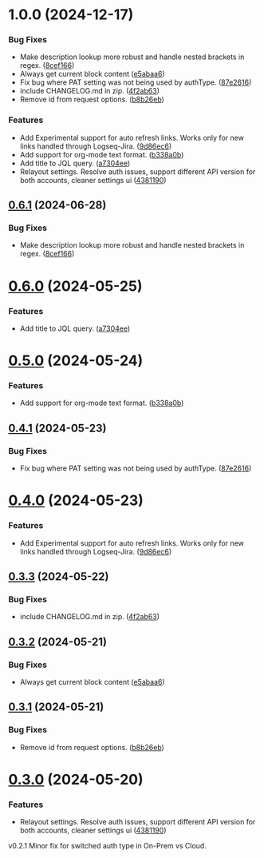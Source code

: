 # 1.0.0 (2024-12-17)


### Bug Fixes

*  Make description lookup more robust and handle nested brackets in regex. ([8cef166](https://github.com/thetownfool/logseq-jira/commit/8cef166d6a1a9fdde70e22bf58f40c21ad61594d))
* Always get current block content ([e5abaa6](https://github.com/thetownfool/logseq-jira/commit/e5abaa641d828f36a9d3d703e4abb7de45719666))
* Fix bug where PAT setting was not being used by authType. ([87e2616](https://github.com/thetownfool/logseq-jira/commit/87e2616b3799b14e2c54a9f69551692e52145bec))
* include CHANGELOG.md in zip. ([4f2ab63](https://github.com/thetownfool/logseq-jira/commit/4f2ab6330af35d32a2acc8a0ebdca256244f762d))
* Remove id from request options. ([b8b26eb](https://github.com/thetownfool/logseq-jira/commit/b8b26eb4cb30f17ef696b0aa42ede97790d12fcf))


### Features

* Add Experimental support for auto refresh links. Works only for new links handled through Logseq-Jira. ([9d86ec6](https://github.com/thetownfool/logseq-jira/commit/9d86ec6c663f442742167a9f3c60b9a4ddd7d41e))
* Add support for org-mode text format. ([b338a0b](https://github.com/thetownfool/logseq-jira/commit/b338a0bab0c762ca4a806651fff1b4a48b6e1be4))
* Add title to JQL query. ([a7304ee](https://github.com/thetownfool/logseq-jira/commit/a7304ee4995cb5e8589aa89903c0717470857a75))
* Relayout settings. Resolve auth issues, support different API version for both accounts, cleaner settings ui ([4381190](https://github.com/thetownfool/logseq-jira/commit/4381190ca7b365d50979eda478e473b1a8f4b2bd))

## [0.6.1](https://github.com/adyscorpius/logseq-jira/compare/v0.6.0...v0.6.1) (2024-06-28)


### Bug Fixes

*  Make description lookup more robust and handle nested brackets in regex. ([8cef166](https://github.com/adyscorpius/logseq-jira/commit/8cef166d6a1a9fdde70e22bf58f40c21ad61594d))

# [0.6.0](https://github.com/adyscorpius/logseq-jira/compare/v0.5.0...v0.6.0) (2024-05-25)


### Features

* Add title to JQL query. ([a7304ee](https://github.com/adyscorpius/logseq-jira/commit/a7304ee4995cb5e8589aa89903c0717470857a75))

# [0.5.0](https://github.com/adyscorpius/logseq-jira/compare/v0.4.1...v0.5.0) (2024-05-24)


### Features

* Add support for org-mode text format. ([b338a0b](https://github.com/adyscorpius/logseq-jira/commit/b338a0bab0c762ca4a806651fff1b4a48b6e1be4))

## [0.4.1](https://github.com/adyscorpius/logseq-jira/compare/v0.4.0...v0.4.1) (2024-05-23)


### Bug Fixes

* Fix bug where PAT setting was not being used by authType. ([87e2616](https://github.com/adyscorpius/logseq-jira/commit/87e2616b3799b14e2c54a9f69551692e52145bec))

# [0.4.0](https://github.com/adyscorpius/logseq-jira/compare/v0.3.3...v0.4.0) (2024-05-23)


### Features

* Add Experimental support for auto refresh links. Works only for new links handled through Logseq-Jira. ([9d86ec6](https://github.com/adyscorpius/logseq-jira/commit/9d86ec6c663f442742167a9f3c60b9a4ddd7d41e))

## [0.3.3](https://github.com/adyscorpius/logseq-jira/compare/v0.3.2...v0.3.3) (2024-05-22)


### Bug Fixes

* include CHANGELOG.md in zip. ([4f2ab63](https://github.com/adyscorpius/logseq-jira/commit/4f2ab6330af35d32a2acc8a0ebdca256244f762d))

## [0.3.2](https://github.com/adyscorpius/logseq-jira/compare/v0.3.1...v0.3.2) (2024-05-21)


### Bug Fixes

* Always get current block content ([e5abaa6](https://github.com/adyscorpius/logseq-jira/commit/e5abaa641d828f36a9d3d703e4abb7de45719666))

## [0.3.1](https://github.com/adyscorpius/logseq-jira/compare/v0.3.0...v0.3.1) (2024-05-21)


### Bug Fixes

* Remove id from request options. ([b8b26eb](https://github.com/adyscorpius/logseq-jira/commit/b8b26eb4cb30f17ef696b0aa42ede97790d12fcf))

# [0.3.0](https://github.com/adyscorpius/logseq-jira/compare/v0.2.1...v0.3.0) (2024-05-20)


### Features

* Relayout settings. Resolve auth issues, support different API version for both accounts, cleaner settings ui ([4381190](https://github.com/adyscorpius/logseq-jira/commit/4381190ca7b365d50979eda478e473b1a8f4b2bd))

v0.2.1 Minor fix for switched auth type in On-Prem vs Cloud.
